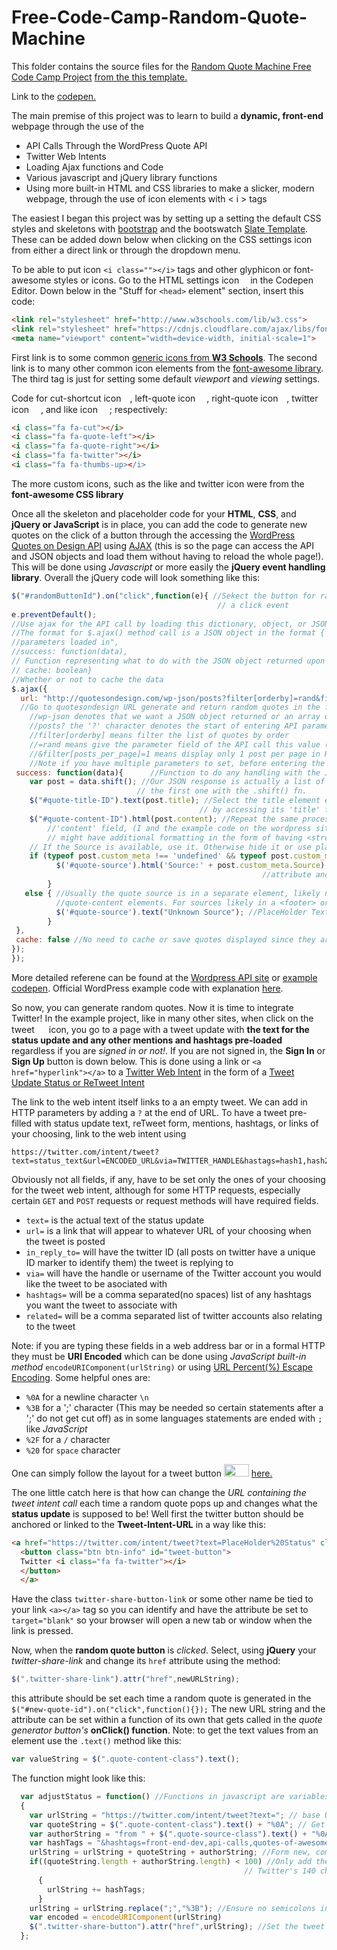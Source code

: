 # Free-Code-Camp-Random-Quote-Machine
This folder contains the source files for the <a href="https://www.freecodecamp.com/challenges/build-a-random-quote-machine">Random Quote Machine Free Code Camp Project</a> <a href="https://codepen.io/FreeCodeCamp/full/ONjoLe/">from the this template.</a>

Link to the <a href="http://codepen.io/joshpas4991/full/JbqXwp/">codepen.</a>

The main premise of this project was to learn to build a <strong>dynamic, front-end</strong> webpage through the use of the
<ul>
<li>API Calls Through the WordPress Quote API</li>
<li>Twitter Web Intents</li>
<li>Loading Ajax functions and Code</li>
<li>Various javascript and jQuery library functions</li>
<li>Using more built-in HTML and CSS libraries to make a slicker, modern webpage, through the use of icon elements with &lt i &gt  tags</li> 
</ul>

The easiest I began this project was by setting up a setting the default CSS styles and skeletons with <a href="http://getbootstrap.com/css/">bootstrap</a> and the bootswatch <a href="https://bootswatch.com/slate/">Slate Template</a>. These can be added down below when clicking on the CSS settings icon <img src="http://image.flaticon.com/icons/svg/17/17214.svg" width="10" height="10"> from either a direct link or through the dropdown menu.

To be able to put icon `<i class=""></i>` tags and other glyphicon or font-awesome styles or icons. Go to the HTML settings icon <img src="http://image.flaticon.com/icons/svg/17/17214.svg" width="10" height="10"> in the Codepen Editor. Down below in the "Stuff for `<head>` element" section, insert this code:
```html
<link rel="stylesheet" href="http://www.w3schools.com/lib/w3.css">
<link rel="stylesheet" href="https://cdnjs.cloudflare.com/ajax/libs/font-awesome/4.7.0/css/font-awesome.min.css">
<meta name="viewport" content="width=device-width, initial-scale=1">
```
First link is to some common <a href="http://www.w3schools.com/icons/">generic icons from <strong>W3 Schools</strong></a>.
The second link is to many other common icon elements from the <a href="http://fontawesome.io/icons/">font-awesome library</a>.
The third tag is just for setting some default <em>viewport</em> and <em>viewing</em> settings.

Code for cut-shortcut icon <img src="https://cdn3.iconfinder.com/data/icons/google-material-design-icons/48/ic_content_cut_48px-128.png" height="10" width="10">, left-quote icon <img src="https://image.freepik.com/free-icon/quote-left_318-42188.jpg" height="10" width="10"> , right-quote icon <img src="https://upload.wikimedia.org/wikipedia/commons/thumb/f/fc/Quote_right_font_awesome.svg/512px-Quote_right_font_awesome.svg.png" height="10" width="10">, twitter icon <img src="https://cdn1.iconfinder.com/data/icons/logotypes/32/twitter-128.png" height="15" width="15">, and like icon <img src="https://d30y9cdsu7xlg0.cloudfront.net/png/70801-200.png" height="15" width="15">; respectively:
```html
<i class="fa fa-cut"></i>
<i class="fa fa-quote-left"></i>
<i class="fa fa-quote-right"></i>
<i class="fa fa-twitter"></i>
<i class="fa fa-thumbs-up></i>
```
The more custom icons, such as the like and twitter icon were from the <strong>font-awesome CSS library</strong>

Once all the skeleton and placeholder code for your <strong>HTML</strong>, <strong>CSS</strong>, and <strong>jQuery or JavaScript</strong> is in place, you can add the code to generate new quotes on the click of a button through the accessing the <a href="https://quotesondesign.com/api-v4-0/">WordPress Quotes on Design API</a> using <a href="http://www.w3schools.com/jquery/jquery_ref_ajax.asp">AJAX</a> (this is so the page can access the API and JSON objects and load them without having to reload the whole page!). This will be done using <em>Javascript</em> or more easily the <strong>jQuery event handling library</strong>. Overall the jQuery code will look something like this:
```javascript
$("#randomButtonId").on("click",function(e){ //Sekect the button for random quotes by its UNIQUE id attribute and activate this function 
                                              // a click event
e.preventDefault();
//Use ajax for the API call by loading this dictionary, object, or JSON object into its parameters
//The format for $.ajax() method call is a JSON object in the format { url: "a string representing the HTTP API request with all needed
//parameters loaded in", 
//success: function(data),
// Function representing what to do with the JSON object returned upon a successful HTTP API Query
// cache: boolean}
//Whether or not to cache the data
$.ajax({
  url: "http://quotesondesign.com/wp-json/posts?filter[orderby]=rand&filter[posts_per_page]=1",
  //Go to quotesondesign URL generate and return random quotes in the form of a JSON object(s).
    //wp-json denotes that we want a JSON object returned or an array of them
    //posts? the '?' character denotes the start of entering API parameters in our API function call
    //filter[orderby] means filter the list of quotes by order
    //=rand means give the parameter field of the API call this value (in this case, 'order' the quotes 'randomly')
    //&filter[posts_per_page]=1 means display only 1 post per page in HTTP response, 
    //Note if you have multiple parameters to set, before entering the next field to set, precede it with a '&' character
 success: function(data){      //Function to do any handling with the JSON object returned as a response
    var post = data.shift(); //Our JSON response is actually a list of quote JSON objects so if they are always generated at random just
                            // the first one with the .shift() fn.
    $("#quote-title-ID").text(post.title); //Select the title element either an <h1> element or its own <div> and set it to post's title
                                          // by accessing its 'title' field
    $("#quote-content-ID").html(post.content); //Repeat the same process for the element (either a <p> or <div> element) through post's
        //'content' field, (I and the example code on the wordpress site use the .html() element rather than .text() because the quote 
        // might have additional formatting in the form of having <strong>, <em> or other formatting tags.
    // If the Source is available, use it. Otherwise hide it or use placeholder text
    if (typeof post.custom_meta !== 'undefined' && typeof post.custom_meta.Source !== 'undefined') {
          $('#quote-source').html('Source:' + post.custom_meta.Source); //Get element where the quote-source is to be placed by its id
                                                        //attribute and set it to the post's source field
        } 
   else { //Usually the quote source is in a separate element, likely nested in the same block that has the quote-title and 
          //quote-content elements. For sources likely in a <footer> or <cite> element
          $('#quote-source').text("Unknown Source"); //PlaceHolder Text
        }
 },
 cache: false //No need to cache or save quotes displayed since they are to be changed at random anyway
});
});
```
More detailed referene can be found at the <a href="http://v2.wp-api.org/">Wordpress API site</a> or <a href="http://codepen.io/chriscoyier/pen/MwaXpq">example codepen</a>. Official WordPress example code with explanation <a href="https://quotesondesign.com/api-v4-0/ ">here</a>.

So now, you can generate random quotes. Now it is time to integrate Twitter!
In the example project, like in many other sites, when click on the tweet <img src="https://cdn1.iconfinder.com/data/icons/logotypes/32/twitter-128.png" height="15" width="15"> icon, you go to a page with a tweet update with <strong>the text for the status update and any other mentions and hashtags pre-loaded</strong> regardless if you are <em>signed in or not!</em>. If you are not signed in, the <strong>Sign In</strong> or <strong>Sign Up</strong> button is down below. This is done using a link or `<a href="hyperlink"></a>` to a <a href="https://dev.twitter.com/web/intents">Twitter Web Intent</a> in the form of a <a href="https://dev.twitter.com/web/tweet-button/web-intent">Tweet Update Status or ReTweet Intent</a> 

The link to the web intent itself links to a an empty tweet. We can add in HTTP parameters by adding a `?` at the end of URL. To have a tweet pre-filled with status update text, reTweet form, mentions, hashtags, or links of your choosing, link to the web intent using
```
https://twitter.com/intent/tweet?text=status_text&url=ENCODED_URL&via=TWITTER_HANDLE&hastags=hash1,hash2,hash3,etc&in_reply_to=TWEET_ID&related=COMMA_SEPARATED_LIST_OF_TWITTER_USERNAMES_RELATED
```
Obviously not all fields, if any, have to be set only the ones of your choosing for the tweet web intent, although for some HTTP requests, especially certain `GET` and `POST` requests or request methods will have required fields.
* `text=` is the actual text of the status update
* `url=` is a link that will appear to whatever URL of your choosing when the tweet is posted
* `in_reply_to=` will have the twitter ID (all posts on twitter have a unique ID marker to identify them) the tweet is replying to
* `via=` will have the handle or username of the Twitter account you would like the tweet to be asociated with
* `hashtags=` will be a comma separated(no spaces) list of any hashtags you want the tweet to associate with
* `related=` will be a comma separated list of twitter accounts also relating to the tweet

Note: if you are typing these fields in a web address bar or in a formal HTTP they must be <strong>URI Encoded</strong> which can be done using <em>JavaScript built-in method</em> `encodeURIComponent(urlString)` or using <a href="http://www.w3schools.com/tags/ref_urlencode.asp">URL Percent(%) Escape Encoding</a>. Some helpful ones are:
* `%0A` for a newline character `\n`
* `%3B` for a ';' character (This may be needed so certain statements after a ';' do not get cut off) as in some languages statements are ended with `;` like <em>JavaScript</em>
* `%2F` for a `/` character
* `%20` for `space` character

One can simply follow the layout for a tweet button <img src="https://static.addtoany.com/images/blog/tweet-button-2015.png" height="20" width="40"> <a href="https://dev.twitter.com/web/tweet-button">here.</a>

The one little catch here is that how can change the <em>URL containing the tweet intent call</em> each time a random quote pops up and changes what the <strong>status update</strong> is supposed to be! Well first the twitter button should be anchored or linked to the <strong>Tweet-Intent-URL</strong> in a way like this:
```html
<a href="https://twitter.com/intent/tweet?text=PlaceHolder%20Status" class="twitter-share-button-link" target="_blank">
  <button class="btn btn-info" id="tweet-button">
  Twitter <i class="fa fa-twitter"></i>
  </button>
  </a>
  ```
Have the class `twitter-share-button-link` or some other name be tied to your link `<a></a>` tag so you can identify and have 
the attribute be set to `target="blank"` so your browser will open a new tab or window when the link is pressed.

Now, when the <strong>random quote button</strong> is <em>clicked</em>. Select, using <strong>jQuery</strong> your <em>twitter-share-link</em> and change its `href` attribute using the method:
```javascript
$(".twitter-share-link").attr("href",newURLString);
```
this attribute should be set each time a random quote is generated in the `$("#new-quote-id").on("click",function(){});`
The new URL string and the attribute can be set within a function of its own that gets called in the <em>quote generator button's
</em> <strong>onClick() function</strong>. 
Note: to get the text values from an element use the `.text()` method like this:
```javascript
var valueString = $(".quote-content-class").text();
```

The function might look like this:
```javascript
  var adjustStatus = function() //Functions in javascript are variables 
  {
    var urlString = "https://twitter.com/intent/tweet?text="; // base URL
    var quoteString = $(".quote-content-class").text() + "%0A"; // Get text and add a newline \n character for formatting
    var authorString = "from " + $(".quote-source-class").text() + "%0A"; // Get source text
    var hashTags = "&hashtags=front-end-dev,api-calls,quotes-of-awesome"; //set hashtags= field
    urlString = urlString + quoteString + authorString; //Form new, complete URL
    if((quoteString.length + authorString.length) < 100) //Only add the hashtags to the tweet if it will not go over
                                                    // Twitter's 140 character limit
      {
        urlString += hashTags;
      }
    urlString = urlString.replace(";","%3B"); //Ensure no semicolons in the quote cause any interpretation issues by JavaScript
    var encoded = encodeURIComponent(urlString)
    $(".twitter-share-button").attr("href",urlString); //Set the tweet button's link to the new, updated URL
  };
```
